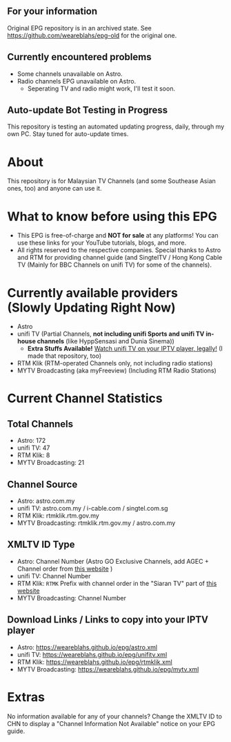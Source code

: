 ## For your information
Original EPG repository is in an archived state. See https://github.com/weareblahs/epg-old for the original one.
## Currently encountered problems
- Some channels unavailable on Astro.
- Radio channels EPG unavailable on Astro.
  - Seperating TV and radio might work, I'll test it soon.

## Auto-update Bot Testing in Progress
This repository is testing an automated updating progress, daily, through my own PC. Stay tuned for auto-update times.

# About
This repository is for Malaysian TV Channels (and some Southease Asian ones, too) and anyone can use it.

# What to know before using this EPG
- This EPG is free-of-charge and **NOT for sale** at any platforms! You can use these links for your YouTube tutorials, blogs, and more.
- All rights reserved to the respective companies. Special thanks to Astro and RTM for providing channel guide (and SingtelTV / Hong Kong Cable TV (Mainly for BBC Channels on unifi TV) for some of the channels).

# Currently available providers (Slowly Updating Right Now)
- Astro
- unifi TV (Partial Channels, **not including unifi Sports and unifi TV in-house channels** (like HyppSensasi and Dunia Sinema))
    - **Extra Stuffs Available!** [Watch unifi TV on your IPTV player, legally!](https://github.com/weareblahs/unifi-tv) (I made that repository, too)
- RTM Klik (RTM-operated Channels only, not including radio stations)
- MYTV Broadcasting (aka myFreeview) (Including RTM Radio Stations)

# Current Channel Statistics
## Total Channels
- Astro: 172
- unifi TV: 47
- RTM Klik: 8
- MYTV Broadcasting: 21  
## Channel Source
- Astro: astro.com.my
- unifi TV: astro.com.my / i-cable.com / singtel.com.sg
- RTM Klik: rtmklik.rtm.gov.my
- MYTV Broadcasting: rtmklik.rtm.gov.my / astro.com.my  
## XMLTV ID Type
- Astro: Channel Number (Astro GO Exclusive Channels, add AGEC + Channel order from [this website](https://content.astro.com.my/) )
- unifi TV: Channel Number  
- RTM Klik: ``RTMK`` Prefix with channel order in the "Siaran TV" part of [this website](https://rtmklik.rtm.gov.my/)    
- MYTV Broadcasting: Channel Number  
## Download Links / Links to copy into your IPTV player
- Astro: https://weareblahs.github.io/epg/astro.xml
- unifi TV: https://weareblahs.github.io/epg/unifitv.xml  
- RTM Klik: https://weareblahs.github.io/epg/rtmklik.xml  
- MYTV Broadcasting: https://weareblahs.github.io/epg/mytv.xml    
# Extras
No information available for any of your channels? Change the XMLTV ID to CHN to display a "Channel Information Not Available" notice on your EPG guide.

